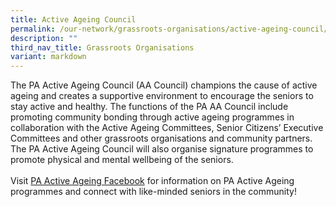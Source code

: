 ```yaml
---
title: Active Ageing Council
permalink: /our-network/grassroots-organisations/active-ageing-council/
description: ""
third_nav_title: Grassroots Organisations
variant: markdown
---
```

The PA Active Ageing Council (AA Council) champions the cause of active ageing and creates a supportive environment to encourage the seniors to stay active and healthy. The functions of the PA AA Council include promoting community bonding through active ageing programmes in collaboration with the Active Ageing Committees, Senior Citizens’ Executive Committees and other grassroots organisations and community partners. The PA Active Ageing Council will also organise signature programmes to promote physical and mental wellbeing of the seniors.<br><br>
Visit [PA Active Ageing Facebook](www.facebook.com/PAactiveageing) for information on PA Active Ageing programmes and connect with like-minded seniors in the community!